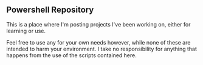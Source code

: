 ## Powershell Repository
This is a place where I'm posting projects I've been working on, either for learning or use.

Feel free to use any for your own needs however, while none of these are intended to harm your environment. I take no responsibility for anything that happens from the use of the scripts contained here.